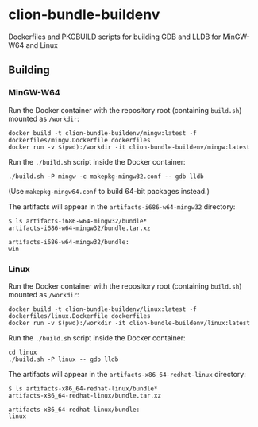 # clion-bundle-buildenv
Dockerfiles and PKGBUILD scripts for building GDB and LLDB for MinGW-W64 and Linux


## Building

### MinGW-W64

Run the Docker container with the repository root (containing `build.sh`) mounted as `/workdir`:
```
docker build -t clion-bundle-buildenv/mingw:latest -f dockerfiles/mingw.Dockerfile dockerfiles
docker run -v $(pwd):/workdir -it clion-bundle-buildenv/mingw:latest
```

Run the `./build.sh` script inside the Docker container:
```
./build.sh -P mingw -c makepkg-mingw32.conf -- gdb lldb
```
(Use `makepkg-mingw64.conf` to build 64-bit packages instead.)

The artifacts will appear in the `artifacts-i686-w64-mingw32` directory:
```
$ ls artifacts-i686-w64-mingw32/bundle*
artifacts-i686-w64-mingw32/bundle.tar.xz

artifacts-i686-w64-mingw32/bundle:
win
```


### Linux

Run the Docker container with the repository root (containing `build.sh`) mounted as `/workdir`:
```
docker build -t clion-bundle-buildenv/linux:latest -f dockerfiles/linux.Dockerfile dockerfiles
docker run -v $(pwd):/workdir -it clion-bundle-buildenv/linux:latest
```

Run the `./build.sh` script inside the Docker container:
```
cd linux
./build.sh -P linux -- gdb lldb
```

The artifacts will appear in the `artifacts-x86_64-redhat-linux` directory:
```
$ ls artifacts-x86_64-redhat-linux/bundle*
artifacts-x86_64-redhat-linux/bundle.tar.xz

artifacts-x86_64-redhat-linux/bundle:
linux
```

